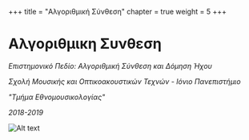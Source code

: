 +++
title = "Αλγοριθμική Σύνθεση"
chapter = true
weight = 5
+++


# Αλγοριθμικη Συνθεση 

*Επιστημονικό Πεδίο: Αλγοριθμική Σύνθεση και Δόμηση Ήχου*

*Σχολή Μουσικής και Οπτικοακουστικών Τεχνών - Ιόνιο Πανεπιστήμιο*

*"Τμήμα Εθνομουσικολογίας"*

*2018-2019*


![Alt text][id]

[id]: https://img00.deviantart.net/ad9f/i/2018/030/a/2/substructivo_copy_by_basmur-dc1o257.png "Fragments"


